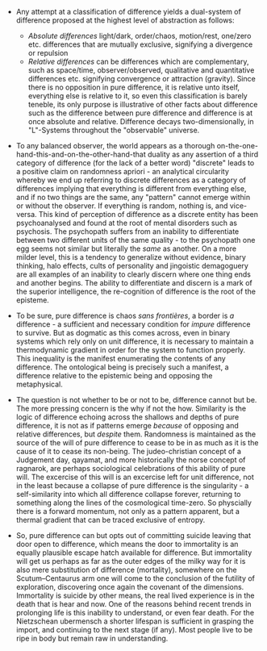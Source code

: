 - Any attempt at a classification of difference yields a dual-system of difference proposed at the highest level of abstraction as follows:
  - _Absolute differences_ light/dark, order/chaos, motion/rest, one/zero etc. differences that are mutually exclusive, signifying a divergence or repulsion
  - _Relative differences_ can be differences which are complementary, such as space/time, observer/observed, qualitative and quantitative differences etc. signifying convergence or attraction (gravity). Since there is no opposition in pure difference, it is relative unto itself, everything else is relative to it, so even this classification is barely teneble, its only purpose is illustrative of other facts about difference such as the difference between pure difference and difference is at once absolute and relative. Difference decays two-dimensionally, in "L"-Systems throughout the "observable" universe.


- To any balanced observer, the world appears as a thorough on-the-one-hand-this-and-on-the-other-hand-that duality as any assertion of a third category of difference (for the lack of a better word) "discrete" leads to a positive claim on randomness apriori - an analytical circularity whereby we end up referring to discrete differences as a category of differences implying that everything is different from everything else, and if no two things are the same, any "pattern" cannot emerge within or without the observer. If everything is random, nothing is, and vice-versa. This kind of perception of difference as a discrete entity has been psychoanalysed and found at the root of mental disorders such as psychosis. The psychopath suffers from an inability to differentiate between two different units of the same quality - to the psychopath one egg seems not similar but literally the _same_ as another. On a more milder level, this is a tendency to generalize without evidence, binary thinking, halo effects, cults of personality and jingoistic demagoguery are all examples of an inability to clearly discern where one thing ends and another begins. The ability to differentiate and discern is a mark of the superior intelligence, the re-cognition of difference is the root of the episteme. 


- To be sure, pure difference is chaos _sans frontières_, a border is _a_ difference - a sufficient and necessary condition for _impure_ difference to survive. But as dogmatic as this comes across, even in binary systems which rely only on unit difference, it is necessary to maintain a thermodynamic gradient in order for the system to function properly. This inequality is the manifest enumerating the contents of any difference. The ontological being is precisely such a manifest, a difference relative to the epistemic being and opposing the metaphysical. 


- The question is not whether to be or not to be, difference cannot but be. The more pressing concern is the why if not the how. Similarity is the logic of difference echoing across the shallows and depths of pure difference, it is not as if patterns emerge _because_ of opposing and relative differences, but _despite_ them. Randomness is maintained as the source of the will of pure difference to cease to be in as much as it is the cause of it to cease its non-being. The judeo-christian concept of a Judgement day, qayamat, and more historically the norse concept of ragnarok, are perhaps sociological celebrations of this ability of pure will. The excercise of this will is an excercise left for unit difference, not in the least because a collapse of pure difference is the singularity - a self-similarity into which all difference collapse forever, returning to something along the lines of the cosmological time-zero. So physcially there is a forward momentum, not only as a pattern apparent, but a thermal gradient that can be traced exclusive of entropy.


- So, pure difference can but opts out of committing suicide leaving that door open to difference, which means the door to immortality is an equally plausible escape hatch available for difference. But immortality will get us perhaps as far as the outer edges of the milky way for it is also mere substitution of difference (mortality), somewhere on the Scutum–Centaurus arm one will come to the conclusion of the futility of exploration, discovering once again the covenant of the dimensions. Immortality is suicide by other means, the real lived experience is in the death that is hear and now. One of the reasons behind recent trends in prolonging life is this inability to understand, or even fear death. For the  Nietzschean ubermensch a shorter lifespan is sufficient in grasping the import, and continuing to the next stage (if any). Most people live to be ripe in body but remain raw in understanding. 
